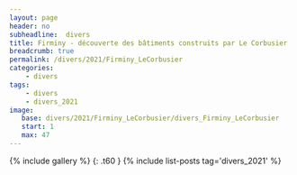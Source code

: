 ```yaml
---
layout: page
header: no
subheadline:  divers
title: Firminy - découverte des bâtiments construits par Le Corbusier
breadcrumb: true
permalink: /divers/2021/Firminy_LeCorbusier
categories:
    - divers
tags:
    - divers
    - divers_2021
image:
   base: divers/2021/Firminy_LeCorbusier/divers_Firminy_LeCorbusier
   start: 1
   max: 47
---
```

{% include gallery %}
{: .t60 }
{% include list-posts tag='divers_2021' %}
